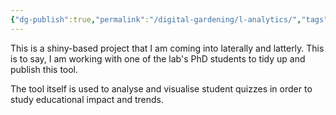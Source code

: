 ```yaml
---
{"dg-publish":true,"permalink":"/digital-gardening/l-analytics/","tags":["teaching","l-analytics","shiny"],"noteIcon":""}
---
```


This is a shiny-based project that I am coming into laterally and latterly. This is to say, I am working with one of the lab's PhD students to tidy up and publish this tool. 

The tool itself is used to analyse and visualise student quizzes in order to study educational impact and trends.
